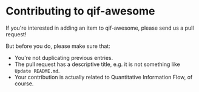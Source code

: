 # Contributing to qif-awesome

If you're interested in adding an item to qif-awesome, please send us a pull request!

But before you do, please make sure that:
- You're not duplicating previous entries.
- The pull request has a descriptive title, e.g. it is not something like `Update README.md`.
- Your contribution is actually related to Quantitative Information Flow, of course.
